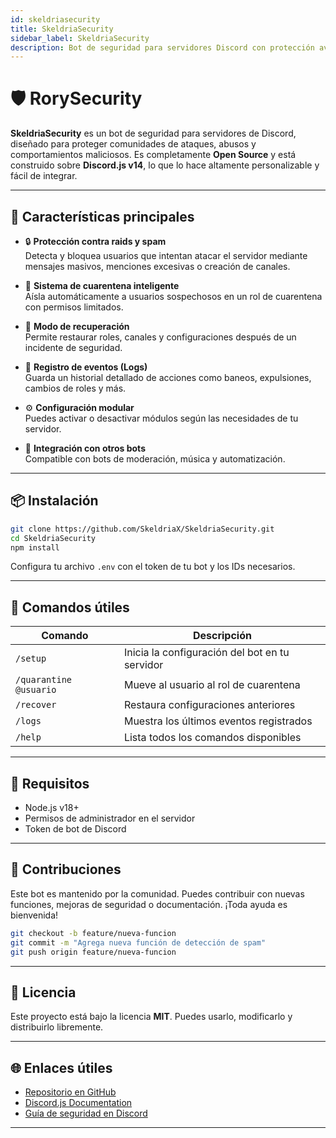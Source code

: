 ```yaml
---
id: skeldriasecurity
title: SkeldriaSecurity
sidebar_label: SkeldriaSecurity
description: Bot de seguridad para servidores Discord con protección avanzada contra raids, spam y usuarios maliciosos.
---
```


# 🛡️ RorySecurity

**SkeldriaSecurity** es un bot de seguridad para servidores de Discord, diseñado para proteger comunidades de ataques, abusos y comportamientos maliciosos. Es completamente **Open Source** y está construido sobre **Discord.js v14**, lo que lo hace altamente personalizable y fácil de integrar.

---

## 🚀 Características principales

- 🔒 **Protección contra raids y spam**  
  Detecta y bloquea usuarios que intentan atacar el servidor mediante mensajes masivos, menciones excesivas o creación de canales.

- 🧠 **Sistema de cuarentena inteligente**  
  Aísla automáticamente a usuarios sospechosos en un rol de cuarentena con permisos limitados.

- 🔁 **Modo de recuperación**  
  Permite restaurar roles, canales y configuraciones después de un incidente de seguridad.

- 📜 **Registro de eventos (Logs)**  
  Guarda un historial detallado de acciones como baneos, expulsiones, cambios de roles y más.

- ⚙️ **Configuración modular**  
  Puedes activar o desactivar módulos según las necesidades de tu servidor.

- 🧩 **Integración con otros bots**  
  Compatible con bots de moderación, música y automatización.

---

## 📦 Instalación

```bash
git clone https://github.com/SkeldriaX/SkeldriaSecurity.git
cd SkeldriaSecurity
npm install
```

Configura tu archivo `.env` con el token de tu bot y los IDs necesarios.

---

## 🧪 Comandos útiles

| Comando | Descripción |
|--------|-------------|
| `/setup` | Inicia la configuración del bot en tu servidor |
| `/quarantine @usuario` | Mueve al usuario al rol de cuarentena |
| `/recover` | Restaura configuraciones anteriores |
| `/logs` | Muestra los últimos eventos registrados |
| `/help` | Lista todos los comandos disponibles |

---

## 🔧 Requisitos

- Node.js v18+
- Permisos de administrador en el servidor
- Token de bot de Discord

---

## 🤝 Contribuciones

Este bot es mantenido por la comunidad. Puedes contribuir con nuevas funciones, mejoras de seguridad o documentación. ¡Toda ayuda es bienvenida!

```bash
git checkout -b feature/nueva-funcion
git commit -m "Agrega nueva función de detección de spam"
git push origin feature/nueva-funcion
```

---

## 📄 Licencia

Este proyecto está bajo la licencia **MIT**. Puedes usarlo, modificarlo y distribuirlo libremente.

---

## 🌐 Enlaces útiles

- [Repositorio en GitHub](https://github.com/SkeldriaX/SkeldriaSecurity)
- [Discord.js Documentation](https://discord.js.org/)
- [Guía de seguridad en Discord](https://support.discord.com/hc/es/articles/360044103071)

---
